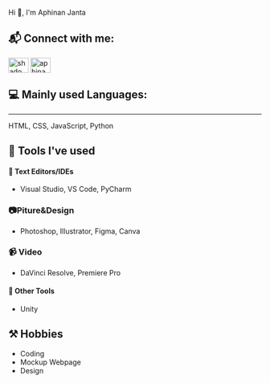 Hi 👋,
I'm Aphinan Janta


## 📬 Connect with me:

<a href="https://www.facebook.com/Aphinan6504/" target="blank"><img align="center" src="https://raw.githubusercontent.com/rahuldkjain/github-profile-readme-generator/master/src/images/icons/Social/facebook.svg" alt="shadowtak" height="30" width="40" /></a>
<a href="https://instagram.com/aphinan6504" target="blank"><img align="center" src="https://raw.githubusercontent.com/rahuldkjain/github-profile-readme-generator/master/src/images/icons/Social/instagram.svg" alt="aphinan6504" height="30" width="40" /></a>
</p>

## 💻 Mainly used Languages:
-------
HTML, CSS, JavaScript, Python 

## 🧰 Tools I've used
#### 📑 Text Editors/IDEs
- Visual Studio, VS Code, PyCharm
### 📷Piture&Design
- Photoshop, Illustrator, Figma, Canva
### 📹 Video
- DaVinci Resolve, Premiere Pro
#### 📰 Other Tools
- Unity


## ⚒ Hobbies
- Coding
- Mockup Webpage
- Design


